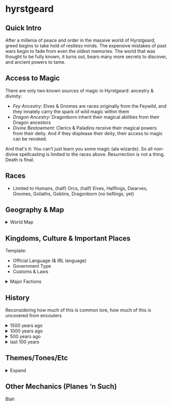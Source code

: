 # hyrstgeard

## Quick Intro
After a millenia of peace and order in the massive world of Hyrstgeard, greed begins to take hold of restless minds. The expensive mistakes of past wars begin to fade from even the oldest memories. The world that was thought to be fully known, it turns out, bears many more secrets to discover, and ancient powers to tame.

## Access to Magic
There are only two known sources of magic in Hyrstgeard: ancestry & divinity:
* *Fey Ancestry*: Elves & Gnomes are races originally from the Feywild, and they innately carry the spark of wild magic within them
* *Dragon Ancestry*: Dragonborn inherit their magical abilities from their Dragon ancestors
* *Divine Bestowment*: Clerics & Paladins receive their magical powers from their deity. And if they displease their deity, their access to magic can be revoked.

And that's it: You can’t just learn you some magic (ala wizards). So all non-divine spellcasting is limited to the races above. 
Resurrection is not a thing. Death is final.

## Races
* Limited to Humans, (half) Orcs, (half) Elves, Halflings, Dwarves, Gnomes, Goliaths, Goblins, Dragonborn (no tieflings, yet)

## Geography & Map
<details>
  <summary>World Map</summary>

![world map](maps/worldmap-draft1.jpg)

</details>


## Kingdoms, Culture & Important Places
Template:
* Official Language (& IRL language)
* Government Type
* Customs & Laws

<details>
  <summary>Major Factions</summary>

#### Dragonborn Empire
* Draconic (German)
* Monarchy, passing to eldest heir
* Situated in the foothills of the Southern Mountains, where dragons used to live before they were hunted to extinction, often by the dragonborn themselves, out of defense.
  
#### Federation of Orcen Tribes
* Orc (_?)
* Republic / Meritocracy: Each village's chieftain fights for his right to lead. All chieftains meet to set nation-wide policy and law. One of them is selected as chairman and arbiter of disputes. 

#### City-state Tripoli, and surrrounding metropolitan sprawl
* Elvish (Russian)
* City itself is constructed vertically on 3 cocentric circular platforms, each smaller than the one below. 
    * The "Ground" level is home to the common folks, merchants, and the hero guild, which is the only form of law enforcement. There are temples here that the clergy run. But this is also the most diverse and secular part of the city. 
    * The "Middle" level is home to the academia, artisan guilds, and most of the clergy
    * The "Upper" tier houses the main temple, the Volkhev (religious leader),  the highest order of paladins and clerics
* Ultimately a theocracy: elected officials work alongside clergy of Elhonna, the goddess of life, but the government is overseen by the Volkhev of the temple
  * Ranks:  High Priest(ess) Brotor -> Divine Council -> Divine Guard (Paladins) -> Priests -> Guards -> Clerics -> Initiate/Acolytes

#### Hooman Kingdom (Name TBD)
* Common (English)
* Monarchy; The king also sits as one of the members of the Orc chieftain council, but has never been selected as the chairman.
#### Dwarven Kingdom Range
* Dwarven (Celtic?)

#### Dwarven Mining Stronghold
* The mines circle the large inland sea of _ 
* In the center is the world's most impregnable prison. Built by dwarves, houses criminals and monsters from all of hyrstgeard

#### Goblin Kingdom
* Goblin (gibberish)
* Monarchy: who ever kills the king becomes the king. No goblin king has died of old age in the past 500 years

#### The Goliath Mountain Nation 
* Goliath (Mongolian)
* villages recently united under 1 khan in wartime; As wartime has ended, they're still figuring this out. 

#### The Halfling Forest Nation
* Halfing (_ ?)
* City-states that live in the _ forest

</details>

## History
Reconsidering how much of this is common lore, how much of this is uncovered from encouters

<details>
  <summary>1500 years ago</summary>

- shit went down

</details>
<details>
  <summary>1000 years ago</summary>

- shit calmed down
- also, no more dragons :'(

</details>
<details>
  <summary>500 years ago</summary>

- shit got boring

</details>
<details>
  <summary>last 100 years</summary>

- peeps be getting restless and greedy

</details>

## Themes/Tones/Etc
<details>
  <summary>Expand</summary>

* Settings Available: Rural, small town, big cities, mines, hideouts, mountains
* Encounter Types: Standard Hero Stuff; Spy/Espionage/Assassinations; Character Arcs; Epic Battles; Unique Environments; Role Playing; Hunts; Heists; Rescue Missions; Gladiator Arenas; Sporting Events; 
* No plans for large scale warfare (but then, whatever happens happens). Expect mostly tactical combat. 

</details>

## Other Mechanics (Planes ‘n Such)
Blah
